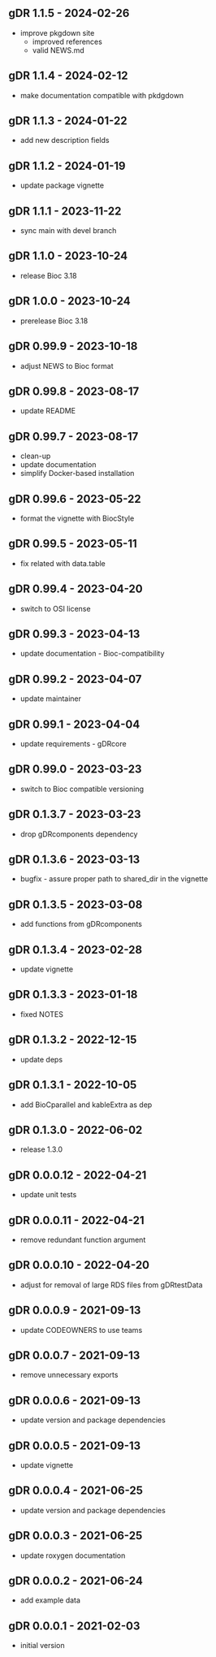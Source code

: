 ## gDR 1.1.5 - 2024-02-26
* improve pkgdown site
  * improved references
  * valid NEWS.md

## gDR 1.1.4 - 2024-02-12
* make documentation compatible with pkdgdown

## gDR 1.1.3 - 2024-01-22
* add new description fields

## gDR 1.1.2 - 2024-01-19
* update package vignette

## gDR 1.1.1 - 2023-11-22
* sync main with devel branch

## gDR 1.1.0 - 2023-10-24
* release Bioc 3.18

## gDR 1.0.0 - 2023-10-24
* prerelease Bioc 3.18

## gDR 0.99.9 - 2023-10-18
* adjust NEWS to Bioc format

## gDR 0.99.8 - 2023-08-17
* update README 

## gDR 0.99.7 - 2023-08-17
* clean-up
* update documentation
* simplify Docker-based installation

## gDR 0.99.6 - 2023-05-22
* format the vignette with BiocStyle

## gDR 0.99.5 - 2023-05-11
* fix related with data.table

## gDR 0.99.4 - 2023-04-20
* switch to OSI license

## gDR 0.99.3 - 2023-04-13
* update documentation - Bioc-compatibility

## gDR 0.99.2 - 2023-04-07
* update maintainer

## gDR 0.99.1 - 2023-04-04
* update requirements - gDRcore

## gDR 0.99.0 - 2023-03-23
* switch to Bioc compatible versioning

## gDR 0.1.3.7 - 2023-03-23
* drop gDRcomponents dependency

## gDR 0.1.3.6 - 2023-03-13
* bugfix - assure proper path to shared_dir in the vignette

## gDR 0.1.3.5 - 2023-03-08
* add functions from gDRcomponents

## gDR 0.1.3.4 - 2023-02-28
* update vignette

## gDR 0.1.3.3 - 2023-01-18
* fixed NOTES

## gDR 0.1.3.2 - 2022-12-15
* update deps

## gDR 0.1.3.1 - 2022-10-05
* add BioCparallel and kableExtra as dep

## gDR 0.1.3.0 - 2022-06-02
* release 1.3.0

## gDR 0.0.0.12 - 2022-04-21
* update unit tests

## gDR 0.0.0.11 - 2022-04-21
* remove redundant function argument

## gDR 0.0.0.10 - 2022-04-20
* adjust for removal of large RDS files from gDRtestData

## gDR 0.0.0.9 - 2021-09-13
* update CODEOWNERS to use teams

## gDR 0.0.0.7 - 2021-09-13
* remove unnecessary exports

## gDR 0.0.0.6 - 2021-09-13
* update version and package dependencies

## gDR 0.0.0.5 - 2021-09-13
* update vignette

## gDR 0.0.0.4 - 2021-06-25
* update version and package dependencies

## gDR 0.0.0.3 - 2021-06-25
* update roxygen documentation

## gDR 0.0.0.2 - 2021-06-24
* add example data

## gDR 0.0.0.1 - 2021-02-03
* initial version
